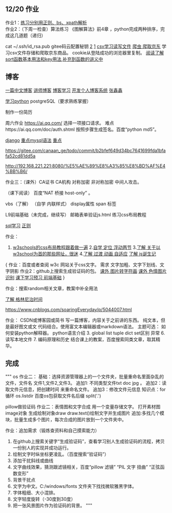 ## 12/20 作业
作业1：[练习分别用正则、bs、xpath解析](http://example.python-scraping.com/places/default/view/United-States-234)  
作业2：（下周一检查）算法练习  《图解算法》前4章  ，python完成两种排序，完成这几道题（递归）

cat ~/.ssh/id_rsa.pub 
gitee码云配置秘钥 
[2](https://blog.csdn.net/xiayiye5/article/details/79652296)
[1](https://blog.csdn.net/qq_40197828/article/details/83478571)
[csv学习读写文件](https://www.cnblogs.com/yanglang/p/7126660.html)
[爬虫 爬取京东](https://blog.csdn.net/xing851483876/article/details/80817578)
学习csv文件存储和爬取京东商品。
cookie从登陆成功的浏览器里复制。
[阅读了解sort函数基本用法和key用法,补充到函数的讲义中](https://www.cnblogs.com/monsteryang/p/6938779.html)



## 博客
[一篇中文博客](https://www.cnblogs.com/yzrw/p/8286696.html)
 [讲师博客](https://www.1owo.com/flask/%E6%A1%86%E6%9E%B6/flask-%E8%B7%AF%E7%94%B1%E8%AF%A6%E8%A7%A3/匹配正则)
[博客学习](https://www.cnblogs.com/xuchunlin/category/843710.html)
[开发个人博客系统](http://jinbitou.net/tag/django)
[张鑫鑫](https://www.cnblogs.com/UTF-8-xinxin/)

[学习python](http://www.cnblogs.com/ljbk/p/7527336.html) 
postgreSQL（要求熟练掌握）

制作一份简历


周六作业 https://ai.qq.com/   选择一项接口请求。
难点https://ai.qq.com/doc/auth.shtml  按照步骤生成签名。百度“python md5”。

[django](https://docs.djangoproject.com/zh-hans/2.1/intro/tutorial02/)
[重点mysql语法](https://www.cnblogs.com/lsy131479/p/8495741.html)
 [重点](https://github.com/jhao104/proxy_pool)

https://gitee.com/canaan_ge/todo/commit/b2bfef649d34bc7641699fda1bfafa52cd81dd5a

http://192.168.221.221:8080/%E5%AE%89%E8%A3%85%E8%BD%AF%E4%BB%B6/

作业三：（课外）CA证书 CA机构  对称加密 非对称加密 中间人攻击。


（课下阅读） 百度“NAT 桥接 host-only”  。

vbs（了解）
（自学  内联样式）  display属性 span 标签


L9前端基础（未完成，继续写）
邮箱表单验证js.html
练习css布局教程

[sql学习](http://www.w3school.com.cn/sql/index.asp?tdsourcetag=s_pcqq_aiomsg)
[正则](https://www.cnblogs.com/chuxiuhong/p/5885073.html)


作业：
1. [w3schools的css布局教程跟着做一遍](https://www.w3schools.com/css/css_website_layout.asp)
2.[自学 定位 浮动两节](http://w3schools.wang/css/css_positioning.html)
3.[了解 关于以w3school为首的那些网址，很迷](https://blog.csdn.net/mieleizhi0522/article/details/79114749#commentBox)
4.[了解 过渡 动画 自适应](http://w3schools.wang/css/css3_mediaqueries.html)
[了解 js诞生记](http://www.ruanyifeng.com/blog/2011/06/birth_of_javascript.html)


{
作业：百度或者查阅 w3c 网站关于css文字。
需求 文字加粗、文字下划线、文字阴影
作业2：github上搜索生成验证码的包。
[课外 图片转字符画](https://www.shiyanlou.com/courses/370)
[课外 色情图片识别](https://www.shiyanlou.com/courses/589)
[课下学习预习  前端基础](https://www.shiyanlou.com/paths/12)
}

作业：搜索random相关文章，教案中补全用法

[了解 格林尼治时间](http://wenku.todgo.com/zhiyejiaoyu/8891967b7fc8.html)
    

https://www.cnblogs.com/soaringEveryday/p/5044007.html

作业： CSDN或博客园或简书 写一篇博客，内容关于之前讲的东西。
纯文本，但是最好图文或文 代码结合。使用富文本编辑器或markdown语法。
主题可选：
    如何安装python解释器。
     python语言介绍
3. global
    list tuple dict set区别
     异常
6. 读写本地文件
7. 编码原理和历史 结合课上的教案，百度搜索同类文章，取其精华。
  
  
## 完成    
"""
os
作业二：
基础：选择资源管理器上的一个文件夹，批量重命名里面杂乱的文件，文件名  文件1,文件2,文件3。
追加1: 不同类型文件txt doc jpg 。
追加2：读取文件元信息，把创建时间 来重命名文件。
追加3：修改文件元信息
知识点：for循环 os.listdir  百度os包获取文件名后缀  split('.')


pillow做验证码
作业二：表情图和文字合成
用一个变量存储文字。
打开素材图image对象
生成绘制对象draw
draw.text()绘制文字并生成图片
追加:多找几个模块，批量生成多个图片，每次合成的图片放到一个文件夹中。


作业：追加需求（锻炼查资料和自己摸索能力）
1. 在github上搜索关键字“生成验证码”，查看学习别人生成验证码的流程，拷贝一份别人的实现并成功运行。
2. 绘制文字时纵坐标更凌乱。（百度搜索“验证码”）
3. 添加干扰斜线或曲线
4. 文字曲线效果，猜测跟滤镜相关，百度“pillow 滤镜” “PIL 文字 扭曲” “正弦函数变形”
5. 背景干扰点
6. 文字为中文。C:/windows/fonts 文件夹下找找微软雅黑字体。
7. 字体粗细、大小混排。
8. 文字轻度旋转（-30度到30度）
9. 把一张风景图片作为验证码的背景。
"""


